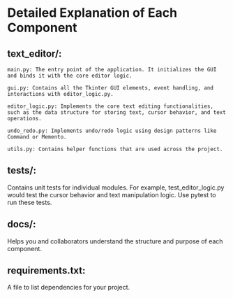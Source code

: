 # Detailed Explanation of Each Component

## text_editor/:
    main.py: The entry point of the application. It initializes the GUI and binds it with the core editor logic.

    gui.py: Contains all the Tkinter GUI elements, event handling, and interactions with editor_logic.py.

    editor_logic.py: Implements the core text editing functionalities, such as the data structure for storing text, cursor behavior, and text operations.
    
    undo_redo.py: Implements undo/redo logic using design patterns like Command or Memento.
    
    utils.py: Contains helper functions that are used across the project.

## tests/:
Contains unit tests for individual modules. For example, test_editor_logic.py would test the cursor behavior and text manipulation logic.
Use pytest to run these tests.

## docs/:
Helps you and collaborators understand the structure and purpose of each component.

## requirements.txt:
A file to list dependencies for your project.